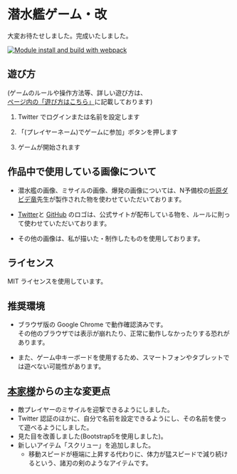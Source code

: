 # 潜水艦ゲーム・改
大変お待たせしました。完成いたしました。

[![Module install and build with webpack](https://github.com/Udon-japanese/submarine-online/actions/workflows/main.yml/badge.svg)](https://github.com/Udon-japanese/submarine-online/actions/workflows/main.yml)
## 遊び方
(ゲームのルールや操作方法等、詳しい遊び方は、[ページ内の「遊び方はこちら」](https://udon-japanese-submarine-online.onrender.com/)に記載しております)
1. Twitter でログインまたは名前を設定します

2. 「(プレイヤーネーム)でゲームに参加」ボタンを押します

3. ゲームが開始されます

## 作品中で使用している画像について
- 潜水艦の画像、ミサイルの画像、爆発の画像については、N予備校の[折原ダビデ竜](https://github.com/DDRAGON)先生が製作された物を使わせていただいております。

- [Twitter](https://about.twitter.com/ja/who-we-are/brand-toolkit)と
[GitHub](https://github.com/logos)
のロゴは、公式サイトが配布している物を、ルールに則って使わせていただいております。

- その他の画像は、私が描いた・制作したものを使用しております。

## ライセンス
MIT ライセンスを使用しています。

## 推奨環境
- ブラウザ版の Google Chrome で動作確認済みです。  
その他のブラウザでは表示が崩れたり、正常に動作しなかったりする恐れがあります。

- また、ゲーム中キーボードを使用するため、スマートフォンやタブレットでは遊べない可能性があります。

## [本家様](https://github.com/nnn-training/submarine-online)からの主な変更点
- 敵プレイヤーのミサイルを迎撃できるようにしました。
- Twitter 認証のほかに、自分で名前を設定できるようにし、その名前を使って遊べるようにしました。
- 見た目を改善しました(Bootstrap5を使用しました)。
- 新しいアイテム「スクリュー」を追加しました。
  - 移動スピードが極端に上昇する代わりに、体力が猛スピードで減り続けるという、諸刃の剣のようなアイテムです。
